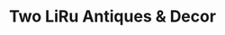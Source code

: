 ---
title: "Two LiRu Antiques & Decor"
url: /acworth/two-liru-antiques-und-decor/
shop: Antiquitäten
---